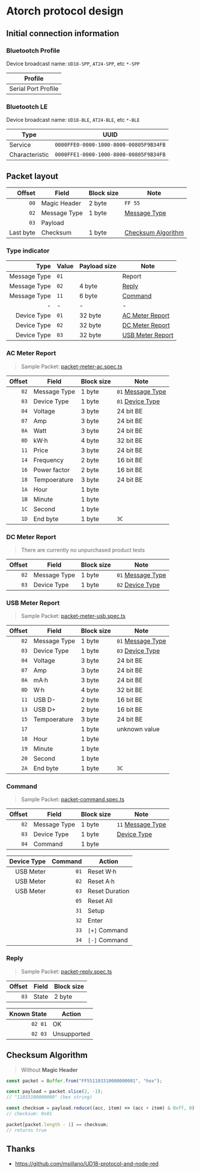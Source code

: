 ﻿# Atorch protocol design

## Initial connection information

### Bluetootch Profile

Device broadcast name: `UD18-SPP`, `AT24-SPP`, etc `*-SPP`

| Profile             |
| ------------------- |
| Serial Port Profile |

### Bluetootch LE

Device broadcast name: `UD18-BLE`, `AT24-BLE`, etc `*-BLE`

| Type           | UUID                                   |
| -------------- | -------------------------------------- |
| Service        | `0000FFE0-0000-1000-8000-00805F9B34FB` |
| Characteristic | `0000FFE1-0000-1000-8000-00805F9B34FB` |

## Packet layout

|    Offset | Field        | Block size | Note                                      |
| --------: | ------------ | ---------- | ----------------------------------------- |
|      `00` | Magic Header | 2 byte     | `FF 55`                                   |
|      `02` | Message Type | 1 byte     | [Message Type](#type-indicator)           |
|      `03` | Payload      |            |                                           |
| Last byte | Checksum     | 1 byte     | [Checksum Algorithm](#checksum-algorithm) |

### Type indicator

|         Type | Value | Payload size | Note                                  |
| -----------: | ----- | ------------ | ------------------------------------- |
| Message Type | `01`  |              | Report                                |
| Message Type | `02`  | 4 byte       | [Reply](#reply)                       |
| Message Type | `11`  | 6 byte       | [Command](#command)                   |
|            - | -     | -            | -                                     |
|  Device Type | `01`  | 32 byte      | [AC Meter Report](#ac-meter-report)   |
|  Device Type | `02`  | 32 byte      | [DC Meter Report](#dc-meter-report)   |
|  Device Type | `03`  | 32 byte      | [USB Meter Report](#usb-meter-report) |

### AC Meter Report

> Sample Packet:
> [packet-meter-ac.spec.ts](../src/service/atorch-packet/packet-meter-ac.spec.ts)

| Offset | Field        | Block size | Note                                 |
| -----: | ------------ | ---------- | ------------------------------------ |
|   `02` | Message Type | 1 byte     | `01` [Message Type](#type-indicator) |
|   `03` | Device Type  | 1 byte     | `01` [Device Type](#type-indicator)  |
|   `04` | Voltage      | 3 byte     | 24 bit BE                            |
|   `07` | Amp          | 3 byte     | 24 bit BE                            |
|   `0A` | Watt         | 3 byte     | 24 bit BE                            |
|   `0D` | kW·h         | 4 byte     | 32 bit BE                            |
|   `11` | Price        | 3 byte     | 24 bit BE                            |
|   `14` | Frequency    | 2 byte     | 16 bit BE                            |
|   `16` | Power factor | 2 byte     | 16 bit BE                            |
|   `18` | Tempoerature | 3 byte     | 24 bit BE                            |
|   `1A` | Hour         | 1 byte     |                                      |
|   `1B` | Minute       | 1 byte     |                                      |
|   `1C` | Second       | 1 byte     |                                      |
|   `1D` | End byte     | 1 byte     | `3C`                                 |

### DC Meter Report

> There are currently no unpurchased product tests

| Offset | Field        | Block size | Note                                 |
| -----: | ------------ | ---------- | ------------------------------------ |
|   `02` | Message Type | 1 byte     | `01` [Message Type](#type-indicator) |
|   `03` | Device Type  | 1 byte     | `02` [Device Type](#type-indicator)  |

### USB Meter Report

> Sample Packet:
> [packet-meter-usb.spec.ts](../src/service/atorch-packet/packet-meter-usb.spec.ts)

| Offset | Field        | Block size | Note                                 |
| -----: | ------------ | ---------- | ------------------------------------ |
|   `02` | Message Type | 1 byte     | `01` [Message Type](#type-indicator) |
|   `03` | Device Type  | 1 byte     | `03` [Device Type](#type-indicator)  |
|   `04` | Voltage      | 3 byte     | 24 bit BE                            |
|   `07` | Amp          | 3 byte     | 24 bit BE                            |
|   `0A` | mA·h         | 3 byte     | 24 bit BE                            |
|   `0D` | W·h          | 4 byte     | 32 bit BE                            |
|   `11` | USB D-       | 2 byte     | 16 bit BE                            |
|   `13` | USB D+       | 2 byte     | 16 bit BE                            |
|   `15` | Tempoerature | 3 byte     | 24 bit BE                            |
|   `17` |              | 1 byte     | unknown value                        |
|   `18` | Hour         | 1 byte     |                                      |
|   `19` | Minute       | 1 byte     |                                      |
|   `20` | Second       | 1 byte     |                                      |
|   `2A` | End byte     | 1 byte     | `3C`                                 |

### Command

> Sample Packet:
> [packet-command.spec.ts](../src/service/atorch-packet/packet-command.spec.ts)

| Offset | Field        | Block size | Note                                 |
| -----: | ------------ | ---------- | ------------------------------------ |
|   `02` | Message Type | 1 byte     | `11` [Message Type](#type-indicator) |
|   `03` | Device Type  | 1 byte     | [Device Type](#type-indicator)       |
|   `04` | Command      | 1 byte     |                                      |

| Device Type | Command | Action         |
| ----------: | ------: | -------------- |
|   USB Meter |    `01` | Reset W·h      |
|   USB Meter |    `02` | Reset A·h      |
|   USB Meter |    `03` | Reset Duration |
|             |    `05` | Reset All      |
|             |    `31` | Setup          |
|             |    `32` | Enter          |
|             |    `33` | `[+]` Command  |
|             |    `34` | `[-]` Command  |

### Reply

> Sample Packet:
> [packet-reply.spec.ts](../src/service/atorch-packet/packet-reply.spec.ts)

| Offset | Field | Block size |
| -----: | ----- | ---------- |
|   `03` | State | 2 byte     |

| Known State | Action      |
| ----------: | ----------- |
|     `02 01` | OK          |
|     `02 03` | Unsupported |

## Checksum Algorithm

> Without **Magic Header**

```javascript
const packet = Buffer.from("FF551103310000000001", "hex");

const payload = packet.slice(2, -1);
// "11033100000000" (hex string)

const checksum = payload.reduce((acc, item) => (acc + item) & 0xff, 0) ^ 0x44;
// checksum: 0x01

packet[packet.length - 1] == checksum;
// returns true
```

## Thanks

- <https://github.com/msillano/UD18-protocol-and-node-red>
